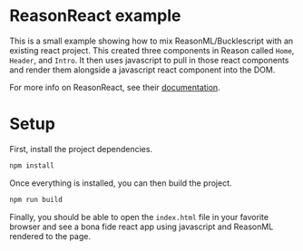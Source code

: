 # ReasonReact example

This is a small example showing how to mix ReasonML/Bucklescript with an existing react project. This created three components in Reason called `Home`, `Header`, and `Intro`. It then uses javascript to pull in those react components and render them alongside a javascript react component into the DOM.

For more info on ReasonReact, see their [documentation](https://reasonml.github.io/reason-react).

# Setup

First, install the project dependencies.

```sh
npm install
```

Once everything is installed, you can then build the project.

```sh
npm run build
```

Finally, you should be able to open the `index.html` file in your favorite browser and see a bona fide react app using javascript and ReasonML rendered to the page.
